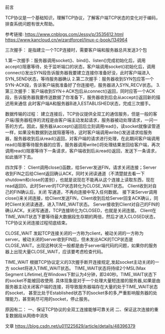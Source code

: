 前言

TCP协议是一个基础知识，理解TCP协议，了解客户端TCP状态的变化对于编码，排查系统问题有很大帮助。

参考链接:
https://www.cnblogs.com/Jessy/p/3535612.html
https://www.kancloud.cn/wizardforcel/linux-c-book/134964

三次握手：
是指建立一个TCP连接时，需要客户端和服务器总共发送3个包

1.第一次握手：服务器调用socket()、bind()、listen()完成初始化后，调用accept()阻塞等待，处于监听端口的状态，客户端调用socket()初始化后，调用connect()发出SYN段告诉服务器我要建立连接你准备好没，此时客户端进入SYN_SEND状态，等待服务器确认
2.第二次握手：服务器收到SYN包应答一个SYN-ACK段，告诉客户端我准备好了你连接吧，服务器进入SYN_RECV状态。
3.第三次握手：客户端收到SYN＋ACK包后从connect()返回，同时应答一个ACK段，告诉服务器我要传送数据了你准备下，服务器收到后会从accept()返回新的描述用来通信
此时客户端A和服务器B进入ESTABLISHED状态，完成三次握手。


数据传输的过程：
建立连接后，TCP协议提供全双工的通信服务，但是一般的客户端/服务器程序的流程是由客户端主动发起请求，服务器被动处理请求，一问一答的方式。因此，服务器从accept()返回后立刻调用read()，读socket就像读管道一样，如果没有数据到达就阻塞等待，这时客户端调用write()发送请求给服务器，服务器收到后从read()返回，对客户端的请求进行处理，在此期间客户端调用read()阻塞等待服务器的应答，服务器调用write()将处理结果发回给客户端，再次调用read()阻塞等待下一条请求，客户端收到后从read()返回，发送下一条请求，如此循环下去。


四次挥手：
Client调用close()函数，给Server发送FIN，请求关闭连接；Server收到FIN之后给Client返回确认ACK，同时关闭读通道（不清楚就去看一下shutdown和close的差别），也就是说现在不能再从这个连接上读取东西，现在read返回0。此时Server的TCP状态转化为CLOSE_WAIT状态。
Client收到对自己的FIN确认后，关闭 写通道，不再向连接中写入任何数据。
接下来Server调用close()来关闭连接，给Client发送FIN，Client收到后给Server回复ACK确认，同时Client关闭读通道，进入TIME_WAIT状态。
Server接收到Client对自己的FIN的确认ACK，关闭写通道，TCP连接转化为CLOSED，也就是关闭连接。
Client在TIME_WAIT状态下要等待最大数据段生存期的两倍，然后才进入CLOSED状态，TCP协议关闭连接过程彻底结束。

CLOSE_WAIT
发起TCP连接关闭的一方称为client，被动关闭的一方称为server。被动关闭的server收到FIN后，但未发出ACK的TCP状态是CLOSE_WAIT。出现这种状况一般都是由于server端代码的问题，如果你的服务器上出现大量CLOSE_WAIT，应该要考虑检查代码。

TIME_WAIT
根据TCP协议定义的3次握手断开连接规定,发起socket主动关闭的一方 socket将进入TIME_WAIT状态。
TIME_WAIT状态将持续2个MSL(Max Segment Lifetime),在Windows下默认为4分钟，即240秒。TIME_WAIT状态下的socket不能被回收使用. 
具体现象是对于一个处理大量短连接的服务器,如果是由服务器主动关闭客户端的连接，将导致服务器端存在大量的处于TIME_WAIT状态的socket， 
甚至比处于Established状态下的socket多的多,严重影响服务器的处理能力，甚至耗尽可用的socket，停止服务。

原因有二：
一、保证TCP协议的全双工连接能够可靠关闭
二、保证这次连接的重复数据段从网络中消失

文章
https://blog.csdn.net/u011225629/article/details/48396379